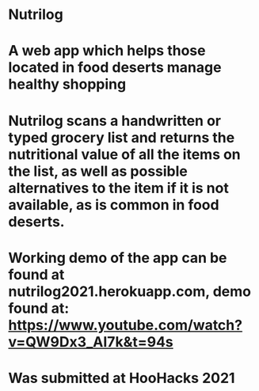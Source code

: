 # Nutrilog

# A web app which helps those located in food deserts manage healthy shopping
# Nutrilog scans a handwritten or typed grocery list and returns the nutritional value of all the items on the list, as well as possible alternatives to the item if it is not available, as is common in food deserts. 

# Working demo of the app can be found at nutrilog2021.herokuapp.com, demo found at: https://www.youtube.com/watch?v=QW9Dx3_AI7k&t=94s
# Was submitted at HooHacks 2021
